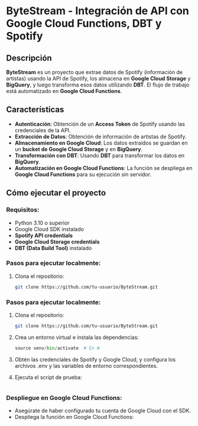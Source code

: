 # ByteStream - Integración de API con Google Cloud Functions, DBT y Spotify

## Descripción

**ByteStream** es un proyecto que extrae datos de Spotify (información de artistas) usando la API de Spotify, los almacena en **Google Cloud Storage** y **BigQuery**, y luego transforma esos datos utilizando **DBT**. El flujo de trabajo está automatizado en **Google Cloud Functions**.

## Características

- **Autenticación**: Obtención de un **Access Token** de Spotify usando las credenciales de la API.
- **Extracción de Datos**: Obtención de información de artistas de Spotify.
- **Almacenamiento en Google Cloud**: Los datos extraídos se guardan en un **bucket de Google Cloud Storage** y en **BigQuery**.
- **Transformación con DBT**: Usando **DBT** para transformar los datos en **BigQuery**.
- **Automatización en Google Cloud Functions**: La función se despliega en **Google Cloud Functions** para su ejecución sin servidor.

## Cómo ejecutar el proyecto

### Requisitos:
- Python 3.10 o superior
- Google Cloud SDK instalado
- **Spotify API credentials**
- **Google Cloud Storage credentials**
- **DBT (Data Build Tool)** instalado

### Pasos para ejecutar localmente:

1. Clona el repositorio:

   ```bash
   git clone https://github.com/tu-usuario/ByteStream.git


### Pasos para ejecutar localmente:

1. Clona el repositorio:
   ```bash
   git clone https://github.com/tu-usuario/ByteStream.git

2. Crea un entorno virtual e instala las dependencias:
    ```python -m venv venv
    source venv/bin/activate  # En W

3. Obtén las credenciales de Spotify y Google Cloud, y configura los archivos .env y las variables de entorno correspondientes.

4. Ejecuta el script de prueba:
    ```python test_script.py

 ### Despliegue en Google Cloud Functions:

- Asegúrate de haber configurado tu cuenta de Google Cloud con el SDK.
- Despliega la función en Google Cloud Functions:
    ```gcloud functions deploy extract_data --runtime python310 --trigger-http --allow-unauthentica